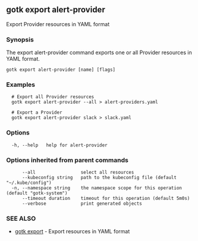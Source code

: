 ## gotk export alert-provider

Export Provider resources in YAML format

### Synopsis

The export alert-provider command exports one or all Provider resources in YAML format.

```
gotk export alert-provider [name] [flags]
```

### Examples

```
  # Export all Provider resources
  gotk export alert-provider --all > alert-providers.yaml

  # Export a Provider
  gotk export alert-provider slack > slack.yaml

```

### Options

```
  -h, --help   help for alert-provider
```

### Options inherited from parent commands

```
      --all                 select all resources
      --kubeconfig string   path to the kubeconfig file (default "~/.kube/config")
  -n, --namespace string    the namespace scope for this operation (default "gotk-system")
      --timeout duration    timeout for this operation (default 5m0s)
      --verbose             print generated objects
```

### SEE ALSO

* [gotk export](gotk_export.md)	 - Export resources in YAML format

